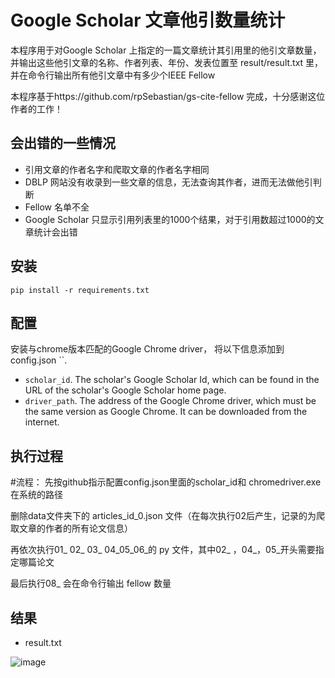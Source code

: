 # Google Scholar 文章他引数量统计

本程序用于对Google Scholar 上指定的一篇文章统计其引用里的他引文章数量，并输出这些他引文章的名称、作者列表、年份、发表位置至 result/result.txt 里，并在命令行输出所有他引文章中有多少个IEEE Fellow

本程序基于https://github.com/rpSebastian/gs-cite-fellow 完成，十分感谢这位作者的工作！

## 会出错的一些情况

* 引用文章的作者名字和爬取文章的作者名字相同
* DBLP 网站没有收录到一些文章的信息，无法查询其作者，进而无法做他引判断
* Fellow 名单不全
* Google Scholar 只显示引用列表里的1000个结果，对于引用数超过1000的文章统计会出错

## 安装

```
pip install -r requirements.txt
```

## 配置

安装与chrome版本匹配的Google Chrome driver， 将以下信息添加到 config.json ``.

* ``scholar_id``. The scholar's Google Scholar Id, which can be found in the URL of the scholar's Google Scholar home page.
* ``driver_path``. The address of the Google Chrome driver, which must be the same version as Google Chrome. It can be downloaded from the internet.

## 执行过程

#流程：  先按github指示配置config.json里面的scholar_id和 chromedriver.exe在系统的路径

删除data文件夹下的 articles_id_0.json 文件（在每次执行02后产生，记录的为爬取文章的作者的所有论文信息）

再依次执行01_ 02_ 03_ 04_05_06_的 py 文件，其中02_ ，04_，05_开头需要指定哪篇论文

最后执行08_ 会在命令行输出 fellow 数量

## 结果

* result.txt

![image](https://github.com/EvenYYY/GS-other-citations-Crawling-new/blob/main/figures/result.png)
